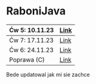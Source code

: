# RaboniJava
|Ćw 5: 10.11.23 | [Link](https://github.com/11ArkaN/RaboniJava/blob/main/RaboniJava/src/Main.java) |
|----------|----------------------------------------------------------------------------------|
| Ćw 7: 17.11.23 | [Link](https://github.com/11ArkaN/RaboniJava/tree/17.11.23)                      |
| Ćw 6: 24.11.23 | [Link](https://github.com/11ArkaN/RaboniJava/tree/24.11.23)                      |
| Poprawa (C)  | [Link](https://github.com/11ArkaN/RaboniJava/tree/Poprawa_C)                                                                         |


Bede updatowal jak mi sie zachce
